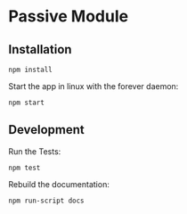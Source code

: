 # Passive Module

## Installation

`npm install`

Start the app in linux with the forever daemon:

`npm start`

## Development

Run the Tests:

`npm test`

Rebuild the documentation:

`npm run-script docs`
